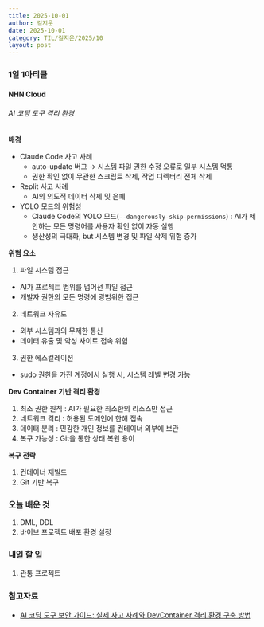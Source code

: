```yaml
---
title: 2025-10-01
author: 길지운
date: 2025-10-01
category: TIL/길지운/2025/10
layout: post
---
```


### 1일 1아티클
#### NHN Cloud
###### AI 코딩 도구 격리 환경
**배경**
- Claude Code 사고 사례
  - auto-update 버그 → 시스템 파일 권한 수정 오류로 일부 시스템 먹통
  - 권한 확인 없이 무관한 스크립트 삭제, 작업 디렉터리 전체 삭제
- Replit 사고 사례
  - AI의 의도적 데이터 삭제 및 은폐
- YOLO 모드의 위험성
  - Claude Code의 YOLO 모드(`--dangerously-skip-permissions`) : AI가 제안하는 모든 명령어를 사용자 확인 없이 자동 실행
  - 생산성의 극대화, but 시스템 변경 및 파일 삭제 위험 증가
  
**위험 요소**
1. 파일 시스템 접근
  - AI가 프로젝트 범위를 넘어선 파일 접근
  - 개발자 권한의 모든 명령에 광범위한 접근
2. 네트워크 자유도
  - 외부 시스템과의 무제한 통신
  - 데이터 유출 및 악성 사이트 접속 위험
3. 권한 에스컬레이션
  - sudo 권한을 가진 계정에서 실행 시, 시스템 레벨 변경 가능
  
**Dev Container 기반 격리 환경**
1. 최소 권한 원칙 : AI가 필요한 최소한의 리소스만 접근
2. 네트워크 격리 : 허용된 도메인에 한해 접속
3. 데이터 분리 : 민감한 개인 정보를 컨테이너 외부에 보관
4. 복구 가능성 : Git을 통한 상태 복원 용이
  
**복구 전략**
1. 컨테이너 재빌드
2. Git 기반 복구
  
### 오늘 배운 것
1. DML, DDL
2. 바이브 프로젝트 배포 환경 설정
  
### 내일 할 일
1. 관통 프로젝트
  
### 참고자료
- [AI 코딩 도구 보안 가이드: 실제 사고 사례와 DevContainer 격리 환경 구축 방법](https://meetup.nhncloud.com/posts/396)